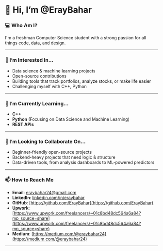 # 👋 Hi, I’m @ErayBahar

### 💻 Who Am I?
I'm a freshman Computer Science student with a strong passion for all things code, data, and design.

---

### 👀 I’m Interested In...
- Data science & machine learning projects
- Open-source contributions
- Building tools that track portfolios, analyze stocks, or make life easier
- Challenging myself with C++, Python

---

### 🌱 I’m Currently Learning...
- **C++**
- **Python** (Focusing on Data Science and Machine Learning)
- **REST APIs**

---

### 💞️ I’m Looking to Collaborate On...
- Beginner-friendly open-source projects
- Backend-heavy projects that need logic & structure
- Data-driven tools, from analysis dashboards to ML-powered predictors

---

### 📫 How to Reach Me
- **Email**: eraybahar24@gmail.com
- **LinkedIn**: [linkedin.com/in/eraybahar](https://linkedin.com/in/eraybahar)  
- **GitHub**: [https://github.com/ErayBahar](https://github.com/ErayBahar)
- **Upwork**: [https://www.upwork.com/freelancers/~01c8bd48dc564a6a84?mp_source=share](https://www.upwork.com/freelancers/~01c8bd48dc564a6a84?mp_source=share)
- **Medium**: [https://medium.com/@eraybahar24](https://medium.com/@eraybahar24)

---

